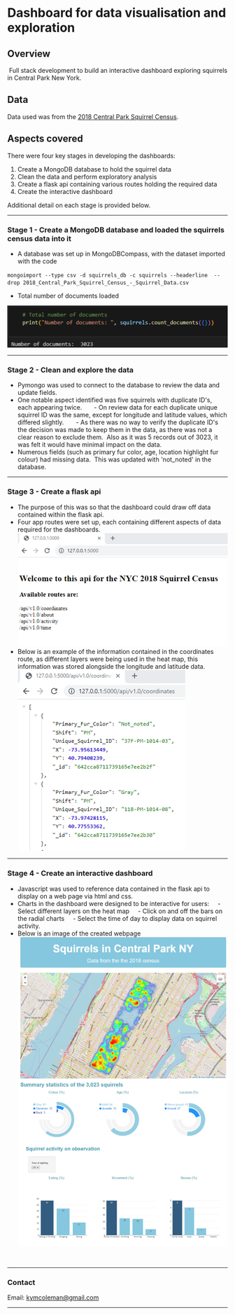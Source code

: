 # Dashboard for data visualisation and exploration

## **Overview**
 Full stack development to build an interactive dashboard exploring squirrels in Central Park New York.
 
## **Data**
Data used was from the [2018 Central Park Squirrel Census](https://data.cityofnewyork.us/Environment/2018-Central-Park-Squirrel-Census-Squirrel-Data/vfnx-vebw).

## **Aspects covered**
There were four key stages in developing the dashboards:
1. Create a MongoDB database to hold the squirrel data
2. Clean the data and perform exploratory analysis
3. Create a flask api containing various routes holding the required data
4. Create the interactive dashboard

Additional detail on each stage is provided below.

---
### **Stage 1 - Create a MongoDB database and loaded the squirrels census data into it**
- A database was set up in MongoDBCompass, with the dataset imported with the code 

`mongoimport --type csv -d squirrels_db -c squirrels --headerline  --drop 2018_Central_Park_Squirrel_Census_-_Squirrel_Data.csv`

- Total number of documents loaded

![documents](squirrels_db_collection_number_documents.png)
<!-- - Viewing a document in the collection
![document_view](squirrels_db_collection.png) -->
---
### **Stage 2 - Clean and explore the data**
- Pymongo was used to connect to the database to review the data and update fields.
- One notable aspect identified was five squirrels with duplicate ID's, each appearing twice.  
    - On review data for each duplicate unique squirrel ID was the same, except for longitude and latitude values, which differed slightly.  
    - As there was no way to verify the duplicate ID's the decision was made to keep them in the data, as there was not a clear reason to exclude them.  Also as it was 5 records out of 3023, it was felt it would have minimal impact on the data.
- Numerous fields (such as primary fur color, age, location highlight fur colour) had missing data.  This was updated with 'not_noted' in the database.
---
### **Stage 3 - Create a flask api**
- The purpose of this was so that the dashboard could draw off data contained within the flask api.
- Four app routes were set up, each containing different aspects of data required for the dashboards.
![flask_welcome](flask_api_page_one.png)
- Below is an example of the information contained in the coordinates route, as different layers were being used in the heat map, this information was stored alongside the longitude and latitude data.
![flask_api_coordinates](flask_api_coordinates.png)
---
### Stage 4 - Create an interactive dashboard
- Javascript was used to reference data contained in the flask api to display on a web page via html and css.
- Charts in the dashboard were designed to be interactive for users:
    - Select different layers on the heat map
    - Click on and off the bars on the radial charts
    - Select the time of day to display data on squirrel activity.
- Below is an image of the created webpage
![squirrels_webpage](squirrels_webpage.jpg)


<br>

---

### **Contact**
Email: kymcoleman@gmail.com

---
